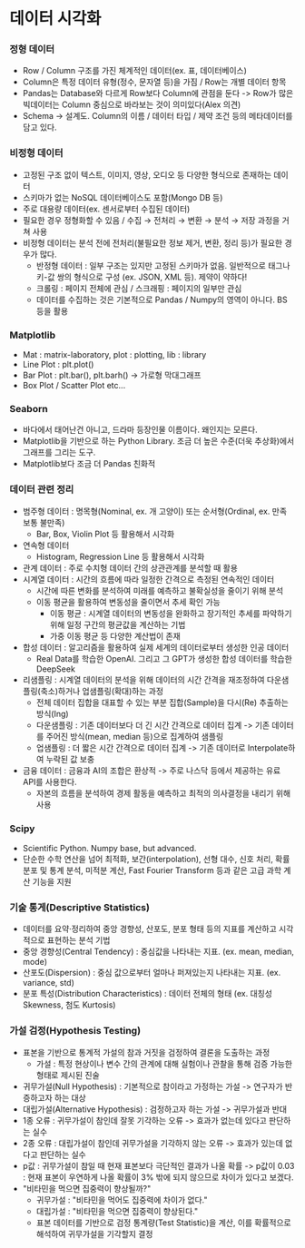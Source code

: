 # 데이터 시각화

### 정형 데이터
- Row / Column 구조를 가진 체계적인 데이터(ex. 표, 데이터베이스)
- Column은 특정 데이터 유형(정수, 문자열 등)을 가짐 / Row는 개별 데이터 항목
- Pandas는 Database와 다르게 Row보다 Column에 관점을 둔다 -> Row가 많은 빅데이터는 Column 중심으로 바라보는 것이 의미있다(Alex 의견)
- Schema -> 설계도. Column의 이름 / 데이터 타입 / 제약 조건 등의 메타데이터를 담고 있다.

### 비정형 데이터
- 고정된 구조 없이 텍스트, 이미지, 영상, 오디오 등 다양한 형식으로 존재하는 데이터
- 스키마가 없는 NoSQL 데이터베이스도 포함(Mongo DB 등)
- 주로 대용량 데이터(ex. 센서로부터 수집된 데이터)
- 필요한 경우 정형화할 수 있음 / 수집 → 전처리 → 변환 → 분석 → 저장 과정을 거쳐 사용
- 비정형 데이터는 분석 전에 전처리(불필요한 정보 제거, 변환, 정리 등)가 필요한 경우가 많다.
  * 반정형 데이터 : 일부 구조는 있지만 고정된 스키마가 없음. 일반적으로 태그나 키-값 쌍의 형식으로 구성 (ex. JSON, XML 등). 제약이 약하다!
  * 크롤링 : 페이지 전체에 관심 / 스크래핑 : 페이지의 일부만 관심
  * 데이터를 수집하는 것은 기본적으로 Pandas / Numpy의 영역이 아니다. BS 등을 활용

### Matplotlib
- Mat : matrix-laboratory, plot : plotting, lib : library
- Line Plot : plt.plot()
- Bar Plot : plt.bar(), plt.barh() -> 가로형 막대그래프
- Box Plot / Scatter Plot etc...

### Seaborn
- 바다에서 태어난건 아니고, 드라마 등장인물 이름이다. 왜인지는 모른다.
- Matplotlib을 기반으로 하는 Python Library. 조금 더 높은 수준(더욱 추상화)에서 그래프를 그리는 도구.
- Matplotlib보다 조금 더 Pandas 친화적

### 데이터 관련 정리
- 범주형 데이터 : 명목형(Nominal, ex. 개 고양이) 또는 순서형(Ordinal, ex. 만족 보통 불만족)
  - Bar, Box, Violin Plot 등 활용해서 시각화
- 연속형 데이터
  - Histogram, Regression Line 등 활용해서 시각화
- 관계 데이터 : 주로 수치형 데이터 간의 상관관계를 분석할 때 활용
- 시계열 데이터 : 시간의 흐름에 따라 일정한 간격으로 측정된 연속적인 데이터
  - 시간에 따른 변화를 분석하여 미래를 예측하고 불확실성을 줄이기 위해 분석
  - 이동 평균을 활용하여 변동성을 줄이면서 추세 확인 가능
    - 이동 평균 : 시계열 데이터의 변동성을 완화하고 장기적인 추세를 파악하기 위해 일정 구간의 평균값을 계산하는 기법
    - 가중 이동 평균 등 다양한 계산법이 존재
- 합성 데이터 : 알고리즘을 활용하여 실제 세계의 데이터로부터 생성한 인공 데이터
  - Real Data를 학습한 OpenAI. 그리고 그 GPT가 생성한 합성 데이터를 학습한 DeepSeek
- 리샘플링 : 시계열 데이터의 분석을 위해 데이터의 시간 간격을 재조정하여 다운샘플링(축소)하거나 업샘플링(확대)하는 과정
  - 전체 데이터 집합을 대표할 수 있는 부분 집합(Sample)을 다시(Re) 추출하는 방식(Ing)
  - 다운샘플링 : 기존 데이터보다 더 긴 시간 간격으로 데이터 집계 -> 기존 데이터를 주어진 방식(mean, median 등)으로 집계하여 샘플링
  - 업샘플링 : 더 짧은 시간 간격으로 데이터 집계 -> 기존 데이터로 Interpolate하여 누락된 값 보충
- 금융 데이터 : 금융과 AI의 조합은 환상적 -> 주로 나스닥 등에서 제공하는 유료 API를 사용한다.
  - 자본의 흐름을 분석하여 경제 활동을 예측하고 최적의 의사결정을 내리기 위해 사용

### Scipy
- Scientific Python. Numpy base, but advanced.
- 단순한 수학 연산을 넘어 최적화, 보간(interpolation), 선형 대수, 신호 처리, 확률 분포 및 통계 분석, 미적분 계산, Fast Fourier Transform 등과 같은 고급 과학 계산 기능을 지원

### 기술 통게(Descriptive Statistics)
- 데이터를 요약·정리하여 중앙 경향성, 산포도, 분포 형태 등의 지표를 계산하고 시각적으로 표현하는 분석 기법
- 중앙 경향성(Central Tendency) : 중심값을 나타내는 지표. (ex. mean, median, mode)
- 산포도(Dispersion) : 중심 값으로부터 얼마나 퍼져있는지 나타내는 지표. (ex. variance, std)
- 분포 특성(Distribution Characteristics) : 데이터 전체의 형태 (ex. 대칭성 Skewness, 첨도 Kurtosis)

### 가설 검정(Hypothesis Testing)
- 표본을 기반으로 통계적 가설의 참과 거짓을 검정하여 결론을 도출하는 과정
  - 가설 : 특정 현상이나 변수 간의 관계에 대해 실험이나 관찰을 통해 검증 가능한 형태로 제시된 진술
- 귀무가설(Null Hypothesis) : 기본적으로 참이라고 가정하는 가설 -> 연구자가 반증하고자 하는 대상
- 대립가설(Alternative Hypothesis) : 검정하고자 하는 가설 -> 귀무가설과 반대
- 1종 오류 : 귀무가설이 참인데 잘못 기각하는 오류 -> 효과가 없는데 있다고 판단하는 실수
- 2종 오류 : 대립가설이 참인데 귀무가설을 기각하지 않는 오류 -> 효과가 있는데 없다고 판단하는 실수
- p값 : 귀무가설이 참일 때 현재 표본보다 극단적인 결과가 나올 확률 -> p값이 0.03 : 현재 표본이 우연하게 나올 확률이 3% 밖에 되지 않으므로 차이가 있다고 보겠다.
- "비타민을 먹으면 집중력이 향상될까?"
  - 귀무가설 : "비타민을 먹어도 집중력에 차이가 없다."
  - 대립가설 : "비타민을 먹으면 집중력이 향상된다."
  - 표본 데이터를 기반으로 검정 통계량(Test Statistic)을 계산, 이를 확률적으로 해석하여 귀무가설을 기각할지 결정
